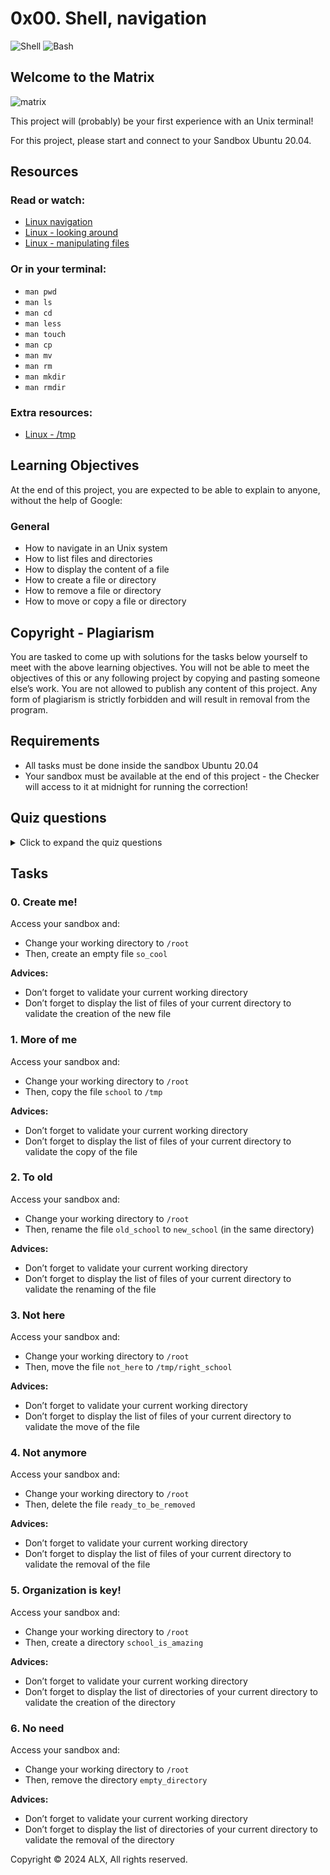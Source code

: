 # 0x00. Shell, navigation

![Shell](https://img.shields.io/badge/Topic-Shell-blue)
![Bash](https://img.shields.io/badge/Topic-Bash-green)

## Welcome to the Matrix

![matrix](https://github.com/user-attachments/assets/e148d3e2-a2fb-4e04-8b8d-dcbc82455717)

This project will (probably) be your first experience with an Unix terminal!

For this project, please start and connect to your Sandbox Ubuntu 20.04.

## Resources

### Read or watch:

- [Linux navigation](http://linuxcommand.org/lc3_lts0020.php)
- [Linux - looking around](http://linuxcommand.org/lc3_lts0030.php)
- [Linux - manipulating files](http://linuxcommand.org/lc3_lts0050.php)

### Or in your terminal:

- `man pwd`
- `man ls`
- `man cd`
- `man less`
- `man touch`
- `man cp`
- `man mv`
- `man rm`
- `man mkdir`
- `man rmdir`

### Extra resources:

- [Linux - /tmp](https://tldp.org/LDP/Linux-Filesystem-Hierarchy/html/tmp.html)

## Learning Objectives

At the end of this project, you are expected to be able to explain to anyone, without the help of Google:

### General

- How to navigate in an Unix system
- How to list files and directories
- How to display the content of a file
- How to create a file or directory
- How to remove a file or directory
- How to move or copy a file or directory

## Copyright - Plagiarism

You are tasked to come up with solutions for the tasks below yourself to meet with the above learning objectives.
You will not be able to meet the objectives of this or any following project by copying and pasting someone else’s work.
You are not allowed to publish any content of this project.
Any form of plagiarism is strictly forbidden and will result in removal from the program.

## Requirements

- All tasks must be done inside the sandbox Ubuntu 20.04
- Your sandbox must be available at the end of this project - the Checker will access to it at midnight for running the correction!

## Quiz questions

<details>
  <summary>Click to expand the quiz questions</summary>

### Question #0

Which command should you use to list all files of your current directory?

- [x] `ls`
- [ ] `cd`
- [ ] `less`
- [ ] `touch`
- [ ] `pwd`

### Question #1

Which command should you use to create an empty file?

- [x] `touch`
- [ ] `cd`
- [ ] `less`
- [ ] `ls`
- [ ] `pwd`

### Question #2

Which command should you use to create a directory?

- [ ] `rm`
- [ ] `mv`
- [ ] `cp`
- [x] `mkdir`
- [ ] `rmdir`

### Question #3

Which command should you use to display the content of a file?

- [x] `less`
- [ ] `cd`
- [ ] `ls`
- [ ] `touch`
- [ ] `pwd`

### Question #4

Which command should you use to change directory?

- [ ] `ls`
- [ ] `pwd`
- [ ] `less`
- [x] `cd`
- [ ] `touch`

### Question #5

Which command should you use to copy a file (or directory if additional argument)?

- [ ] `rm`
- [x] `cp`
- [ ] `mv`
- [ ] `rmdir`
- [ ] `mkdir`

### Question #6

Which command should you use to delete a directory?

- [ ] `mv`
- [ ] `rm`
- [ ] `mkdir`
- [x] `rmdir`
- [ ] `cp`

### Question #7

Which command should you use to rename or move a file (or directory)?

- [x] `mv`
- [ ] `rm`
- [ ] `mkdir`
- [ ] `rmdir`
- [ ] `cp`

### Question #8

Which command should you use to display the current path of your current directory?

- [ ] `cd`
- [ ] `ls`
- [ ] `touch`
- [ ] `less`
- [x] `pwd`

### Question #9

Which command should you use to delete a file (or directory if additional argument)?

- [ ] `mv`
- [x] `rm`
- [ ] `mkdir`
- [ ] `cp`
- [ ] `rmdir`

</details>

## Tasks

### 0. Create me!

Access your sandbox and:
- Change your working directory to `/root`
- Then, create an empty file `so_cool`

**Advices:**

- Don’t forget to validate your current working directory
- Don’t forget to display the list of files of your current directory to validate the creation of the new file

### 1. More of me

Access your sandbox and:
- Change your working directory to `/root`
- Then, copy the file `school` to `/tmp`

**Advices:**

- Don’t forget to validate your current working directory
- Don’t forget to display the list of files of your current directory to validate the copy of the file

### 2. To old

Access your sandbox and:
- Change your working directory to `/root`
- Then, rename the file `old_school` to `new_school` (in the same directory)

**Advices:**

- Don’t forget to validate your current working directory
- Don’t forget to display the list of files of your current directory to validate the renaming of the file

### 3. Not here

Access your sandbox and:
- Change your working directory to `/root`
- Then, move the file `not_here` to `/tmp/right_school`

**Advices:**

- Don’t forget to validate your current working directory
- Don’t forget to display the list of files of your current directory to validate the move of the file

### 4. Not anymore

Access your sandbox and:
- Change your working directory to `/root`
- Then, delete the file `ready_to_be_removed`

**Advices:**

- Don’t forget to validate your current working directory
- Don’t forget to display the list of files of your current directory to validate the removal of the file

### 5. Organization is key!

Access your sandbox and:
- Change your working directory to `/root`
- Then, create a directory `school_is_amazing`

**Advices:**

- Don’t forget to validate your current working directory
- Don’t forget to display the list of directories of your current directory to validate the creation of the directory

### 6. No need

Access your sandbox and:
- Change your working directory to `/root`
- Then, remove the directory `empty_directory`

**Advices:**

- Don’t forget to validate your current working directory
- Don’t forget to display the list of directories of your current directory to validate the removal of the directory

Copyright © 2024 ALX, All rights reserved.

